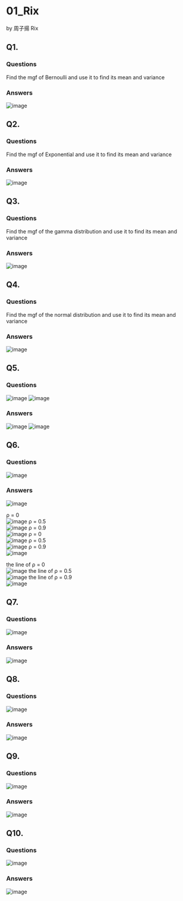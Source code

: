# 01_Rix

by 周子揚 Rix

## Q1. 

### Questions 

Find the mgf of Bernoulli and use it to find its mean and variance

### Answers

![image](https://github.com/user-attachments/assets/0bce5a1e-965d-4f80-a748-8b437e3da635)


## Q2. 

### Questions 

Find the mgf of Exponential and use it to find its mean and variance

### Answers

![image](https://github.com/user-attachments/assets/5ebc382d-6b72-450b-8d1d-ca460ac77876)


## Q3. 

### Questions 

Find the mgf of the gamma distribution and use it to find its mean and variance

### Answers

![image](https://github.com/user-attachments/assets/c63486ac-23ce-4606-9054-963c5923e784)


## Q4. 

### Questions 

Find the mgf of the normal distribution and use it to find its mean and variance

### Answers

![image](https://github.com/user-attachments/assets/7cc89286-5608-43e1-9bf8-829923c96417)

## Q5. 

### Questions 

![image](https://github.com/user-attachments/assets/0d7342cf-76e7-4daa-8f78-af1a3c3c37be)
![image](https://github.com/user-attachments/assets/effca6c3-4e31-4dde-8b07-4f6abe48aeaf)


### Answers

![image](https://github.com/user-attachments/assets/476f0e91-416a-48dd-b58d-fb091a1a67a5)
![image](https://github.com/user-attachments/assets/05d144dc-d66c-4d96-9a02-6e97c0a5e91f)


## Q6. 

### Questions 

![image](https://github.com/user-attachments/assets/90631673-3ae2-4c39-bc14-fedfe353ca6e)

### Answers

![image](https://github.com/user-attachments/assets/dc937561-6887-4088-a0f7-0b0dc94ce787)
  
ρ = 0  
![image](https://github.com/user-attachments/assets/a600393b-bf35-409d-9b05-83dd6bc15787)
ρ = 0.5  
![image](https://github.com/user-attachments/assets/5a1d0aa0-cc7b-43d4-bc15-27fda1840b4e)
ρ = 0.9  
![image](https://github.com/user-attachments/assets/a971ec60-4c72-4e42-ae45-d37c48d8a928)
ρ = 0  
![image](https://github.com/user-attachments/assets/b217c733-aeeb-4a50-a67f-804c4b8570c8)
ρ = 0.5  
![image](https://github.com/user-attachments/assets/a9f9366b-9688-4a66-baca-1e5310692ffb)
ρ = 0.9  
![image](https://github.com/user-attachments/assets/773fbcbb-befe-4f89-a871-26934a0a85bb)

the line of ρ = 0  
![image](https://github.com/user-attachments/assets/4ee70aad-4bbf-4d89-b46c-3a567b554b61)
the line of ρ = 0.5  
![image](https://github.com/user-attachments/assets/083626d4-8327-4a44-bb51-05ca72ff972e)
the line of ρ = 0.9  
![image](https://github.com/user-attachments/assets/3af6ac22-14e2-4ea4-89eb-60d1877bf462)


## Q7. 

### Questions 

![image](https://github.com/user-attachments/assets/43fdb573-32d3-46e0-ab1a-881cb55fa8ea)


### Answers

![image](https://github.com/user-attachments/assets/367d5ad1-47f5-4c1f-bc8f-79f640b4ffa2)


## Q8. 

### Questions 

![image](https://github.com/user-attachments/assets/3bc42dd8-835a-462e-bf3c-56c622b07eee)


### Answers

![image](https://github.com/user-attachments/assets/22b6f385-c8c7-4064-ba50-9d8d0ff5b186)


## Q9. 

### Questions 

![image](https://github.com/user-attachments/assets/e2267398-c578-482e-921f-c7945f4c8e4a)


### Answers

![image](https://github.com/user-attachments/assets/d7eb5a02-476b-4915-be80-2ffccdc63adf)


## Q10. 

### Questions 

![image](https://github.com/user-attachments/assets/64fa8109-96c0-46c2-ba7a-b3d0730260fa)


### Answers

![image](https://github.com/user-attachments/assets/9d546420-76f9-411f-9d68-8c8430a5437e)
